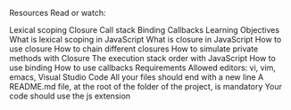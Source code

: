 Resources
Read or watch:

Lexical scoping
Closure
Call stack
Binding
Callbacks
Learning Objectives
What is lexical scoping in JavaScript
What is closure in JavaScript
How to use closure
How to chain different closures
How to simulate private methods with Closure
The execution stack order with JavaScript
How to use binding
How to use callbacks
Requirements
Allowed editors: vi, vim, emacs, Visual Studio Code
All your files should end with a new line
A README.md file, at the root of the folder of the project, is mandatory
Your code should use the js extension
